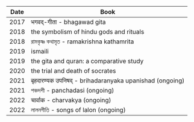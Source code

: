 | Date  | Book |
| ------------- | ------------- |
| 2017  | भगवद्-गीता - bhagawad gita  |
| 2018  | the symbolism of hindu gods and rituals| 
| 2018  | রামকৃষ্ণ কথামৃত - ramakrishna kathamrita |
| 2019  | ismaili |
| 2019  | the gita and quran: a comparative study
| 2020  | the trial and death of socrates |
| 2021  | बृहदारण्यक उपनिषद् - brihadaranyaka upanishad (ongoing) |
| 2021  | পঞ্চদশী - panchadasi (ongoing) |
| 2022  | चार्वाक - charvakya (ongoing) |
| 2022  | লালনগীতি - songs of lalon (ongoing) |

